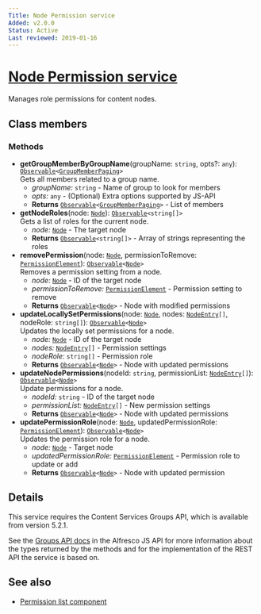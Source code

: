 ```yaml
---
Title: Node Permission service
Added: v2.0.0
Status: Active
Last reviewed: 2019-01-16
---
```


# [Node Permission service](../../../lib/content-services/permission-manager/services/node-permission.service.ts "Defined in node-permission.service.ts")

Manages role permissions for content nodes.

## Class members

### Methods

-   **getGroupMemberByGroupName**(groupName: `string`, opts?: `any`): [`Observable`](http://reactivex.io/documentation/observable.html)`<`[`GroupMemberPaging`](https://github.com/Alfresco/alfresco-js-api/blob/development/src/api/content-rest-api/docs/GroupMemberPaging.md)`>`<br/>
    Gets all members related to a group name.
    -   _groupName:_ `string`  - Name of group to look for members
    -   _opts:_ `any`  - (Optional) Extra options supported by JS-API
    -   **Returns** [`Observable`](http://reactivex.io/documentation/observable.html)`<`[`GroupMemberPaging`](https://github.com/Alfresco/alfresco-js-api/blob/development/src/api/content-rest-api/docs/GroupMemberPaging.md)`>` - List of members
-   **getNodeRoles**(node: [`Node`](https://github.com/Alfresco/alfresco-js-api/blob/development/src/api/content-rest-api/docs/Node.md)): [`Observable`](http://reactivex.io/documentation/observable.html)`<string[]>`<br/>
    Gets a list of roles for the current node.
    -   _node:_ [`Node`](https://github.com/Alfresco/alfresco-js-api/blob/development/src/api/content-rest-api/docs/Node.md)  - The target node
    -   **Returns** [`Observable`](http://reactivex.io/documentation/observable.html)`<string[]>` - Array of strings representing the roles
-   **removePermission**(node: [`Node`](https://github.com/Alfresco/alfresco-js-api/blob/development/src/api/content-rest-api/docs/Node.md), permissionToRemove: [`PermissionElement`](https://github.com/Alfresco/alfresco-js-api/blob/development/src/api/content-rest-api/docs/PermissionElement.md)): [`Observable`](http://reactivex.io/documentation/observable.html)`<`[`Node`](https://github.com/Alfresco/alfresco-js-api/blob/development/src/api/content-rest-api/docs/Node.md)`>`<br/>
    Removes a permission setting from a node.
    -   _node:_ [`Node`](https://github.com/Alfresco/alfresco-js-api/blob/development/src/api/content-rest-api/docs/Node.md)  - ID of the target node
    -   _permissionToRemove:_ [`PermissionElement`](https://github.com/Alfresco/alfresco-js-api/blob/development/src/api/content-rest-api/docs/PermissionElement.md)  - Permission setting to remove
    -   **Returns** [`Observable`](http://reactivex.io/documentation/observable.html)`<`[`Node`](https://github.com/Alfresco/alfresco-js-api/blob/development/src/api/content-rest-api/docs/Node.md)`>` - Node with modified permissions
-   **updateLocallySetPermissions**(node: [`Node`](https://github.com/Alfresco/alfresco-js-api/blob/development/src/api/content-rest-api/docs/Node.md), nodes: [`NodeEntry`](https://github.com/Alfresco/alfresco-js-api/blob/master/src/alfresco-core-rest-api/docs/NodeEntry.md)`[]`, nodeRole: `string[]`): [`Observable`](http://reactivex.io/documentation/observable.html)`<`[`Node`](https://github.com/Alfresco/alfresco-js-api/blob/development/src/api/content-rest-api/docs/Node.md)`>`<br/>
    Updates the locally set permissions for a node.
    -   _node:_ [`Node`](https://github.com/Alfresco/alfresco-js-api/blob/development/src/api/content-rest-api/docs/Node.md)  - ID of the target node
    -   _nodes:_ [`NodeEntry`](https://github.com/Alfresco/alfresco-js-api/blob/master/src/alfresco-core-rest-api/docs/NodeEntry.md)`[]`  - Permission settings
    -   _nodeRole:_ `string[]`  - Permission role
    -   **Returns** [`Observable`](http://reactivex.io/documentation/observable.html)`<`[`Node`](https://github.com/Alfresco/alfresco-js-api/blob/development/src/api/content-rest-api/docs/Node.md)`>` - Node with updated permissions
-   **updateNodePermissions**(nodeId: `string`, permissionList: [`NodeEntry`](https://github.com/Alfresco/alfresco-js-api/blob/master/src/alfresco-core-rest-api/docs/NodeEntry.md)`[]`): [`Observable`](http://reactivex.io/documentation/observable.html)`<`[`Node`](https://github.com/Alfresco/alfresco-js-api/blob/development/src/api/content-rest-api/docs/Node.md)`>`<br/>
    Update permissions for a node.
    -   _nodeId:_ `string`  - ID of the target node
    -   _permissionList:_ [`NodeEntry`](https://github.com/Alfresco/alfresco-js-api/blob/master/src/alfresco-core-rest-api/docs/NodeEntry.md)`[]`  - New permission settings
    -   **Returns** [`Observable`](http://reactivex.io/documentation/observable.html)`<`[`Node`](https://github.com/Alfresco/alfresco-js-api/blob/development/src/api/content-rest-api/docs/Node.md)`>` - Node with updated permissions
-   **updatePermissionRole**(node: [`Node`](https://github.com/Alfresco/alfresco-js-api/blob/development/src/api/content-rest-api/docs/Node.md), updatedPermissionRole: [`PermissionElement`](https://github.com/Alfresco/alfresco-js-api/blob/development/src/api/content-rest-api/docs/PermissionElement.md)): [`Observable`](http://reactivex.io/documentation/observable.html)`<`[`Node`](https://github.com/Alfresco/alfresco-js-api/blob/development/src/api/content-rest-api/docs/Node.md)`>`<br/>
    Updates the permission role for a node.
    -   _node:_ [`Node`](https://github.com/Alfresco/alfresco-js-api/blob/development/src/api/content-rest-api/docs/Node.md)  - Target node
    -   _updatedPermissionRole:_ [`PermissionElement`](https://github.com/Alfresco/alfresco-js-api/blob/development/src/api/content-rest-api/docs/PermissionElement.md)  - Permission role to update or add
    -   **Returns** [`Observable`](http://reactivex.io/documentation/observable.html)`<`[`Node`](https://github.com/Alfresco/alfresco-js-api/blob/development/src/api/content-rest-api/docs/Node.md)`>` - Node with updated permission

## Details

This service requires the Content Services Groups API, which is available from version 5.2.1.

See the
[Groups API docs](https://github.com/Alfresco/alfresco-js-api/blob/development/src/api/content-rest-api/docs/GroupsApi.md)
in the Alfresco JS API for more information about the types returned by
the methods and for the implementation of the REST API the service is
based on.

## See also

-   [Permission list component](../components/permission-list.component.md)
